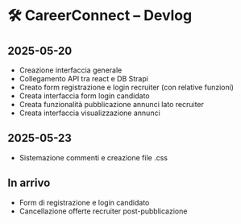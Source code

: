 # 🛠️ CareerConnect – Devlog

## 2025-05-20
- Creazione interfaccia generale
- Collegamento API tra react e DB Strapi
- Creato form registrazione e login recruiter (con relative funzioni)
- Creata interfaccia form login candidato
- Creata funzionalità pubblicazione annunci lato recruiter
- Creata interfaccia visualizzazione annunci

## 2025-05-23
- Sistemazione commenti e creazione file .css

## In arrivo
- Form di registrazione e login candidato
- Cancellazione offerte recruiter post-pubblicazione
